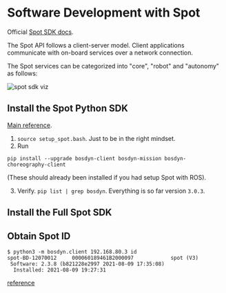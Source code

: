# Software Development with Spot

Official [Spot SDK docs](https://dev.bostondynamics.com/).

The Spot API follows a client-server model. Client applications
communicate with on-board services over a network connection.

The Spot services can be categorized into "core", "robot" and "autonomy" as follows:

![spot sdk viz](https://d33wubrfki0l68.cloudfront.net/f34bcc5ff400782c699351096b289ed9f943164a/32716/_images/api_top_level.png)


## Install the Spot Python SDK

[Main reference](https://dev.bostondynamics.com/docs/python/quickstart#system-setup).

1. `source setup_spot.bash`. Just to be in the right mindset.
2. Run
  ```
  pip install --upgrade bosdyn-client bosdyn-mission bosdyn-choreography-client
  ```
  (These should already been installed if you had setup Spot with ROS).
  
3. Verify. `pip list | grep bosdyn`. Everything is so far version `3.0.3`.

## Install the Full Spot SDK


## Obtain Spot ID
```
$ python3 -m bosdyn.client 192.168.80.3 id
spot-BD-12070012     000060189461B2000097            spot (V3)
 Software: 2.3.8 (b821228e2997 2021-08-09 17:35:08)
  Installed: 2021-08-09 19:27:31
```
[reference](https://dev.bostondynamics.com/docs/python/quickstart#request-spot-robot-s-id)
